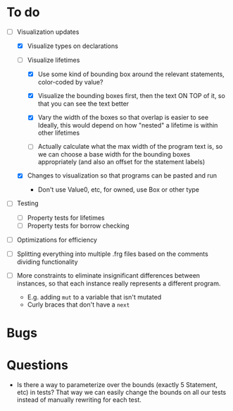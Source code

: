 # To do

- [ ] Visualization updates

  - [x] Visualize types on declarations

  - [ ] Visualize lifetimes

    - [x] Use some kind of bounding box around the relevant statements, color-coded by value?
    - [x] Visualize the bounding boxes first, then the text ON TOP of it, so that
          you can see the text better

    - [x] Vary the width of the boxes so that overlap is easier to see
          Ideally, this would depend on how "nested" a lifetime is within other lifetimes

    - [ ] Actually calculate what the max width of the program text is, so we can
          choose a base width for the bounding boxes appropriately (and also an
          offset for the statement labels)

  - [x] Changes to visualization so that programs can be pasted and run

    - Don't use Value0, etc, for owned, use Box or other type

- [ ] Testing

  - [ ] Property tests for lifetimes
  - [ ] Property tests for borrow checking

- [ ] Optimizations for efficiency

- [ ] Splitting everything into multiple .frg files based on the comments dividing functionality

- [ ] More constraints to eliminate insignificant differences between instances, so that
      each instance really represents a different program.
  - E.g. adding `mut` to a variable that isn't mutated
  - Curly braces that don't have a `next`

# Bugs

# Questions

- Is there a way to parameterize over the bounds (exactly 5 Statement, etc)
  in tests? That way we can easily change the bounds on all our tests instead
  of manually rewriting for each test.
